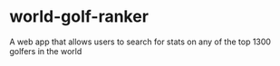 # world-golf-ranker
A web app that allows users to search for stats on any of the top 1300 golfers in the world
